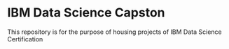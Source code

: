 # IBM Data Science Capston
This repository is for the purpose of housing projects of IBM Data Science Certification 
